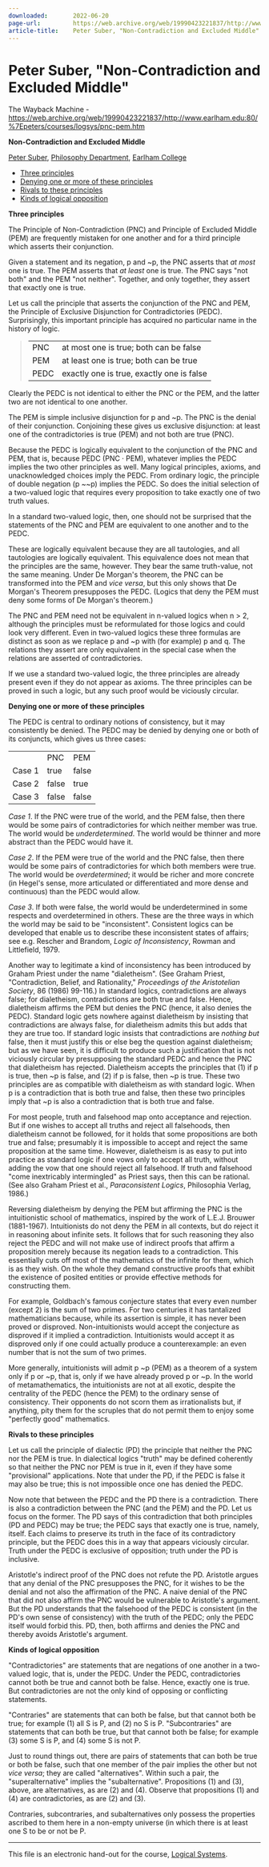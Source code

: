 ```yaml
---
downloaded:       2022-06-20
page-url:         https://web.archive.org/web/19990423221837/http://www.earlham.edu/~peters/courses/logsys/pnc-pem.htm
article-title:    Peter Suber, "Non-Contradiction and Excluded Middle"
---
```

# Peter Suber, "Non-Contradiction and Excluded Middle"
The Wayback Machine - https://web.archive.org/web/19990423221837/http://www.earlham.edu:80/%7Epeters/courses/logsys/pnc-pem.htm

**Non-Contradiction and Excluded Middle**

[Peter Suber][1], [Philosophy Department][2], [Earlham College][3]

-   [Three principles][4]
-   [Denying one or more of these principles][5]
-   [Rivals to these principles][6]
-   [Kinds of logical opposition][7]

**Three principles**

The Principle of Non-Contradiction (PNC) and Principle of Excluded Middle (PEM) are frequently mistaken for one another and for a third principle which asserts their conjunction.

Given a statement and its negation, p and ~p, the PNC asserts that *at most* one is true. The PEM asserts that *at least* one is true. The PNC says "not both" and the PEM "not neither". Together, and only together, they assert that exactly one is true.

Let us call the principle that asserts the conjunction of the PNC and PEM, the Principle of Exclusive Disjunction for Contradictories (PEDC). Surprisingly, this important principle has acquired no particular name in the history of logic.

> <table><tbody><tr><td>PNC</td><td>at most one is true; both can be false</td></tr><tr><td>PEM</td><td>at least one is true; both can be true</td></tr><tr><td>PEDC</td><td>exactly one is true, exactly one is false</td></tr></tbody></table>

Clearly the PEDC is not identical to either the PNC or the PEM, and the latter two are not identical to one another.

The PEM is simple inclusive disjunction for p and ~p. The PNC is the denial of their conjunction. Conjoining these gives us exclusive disjunction: at least one of the contradictories is true (PEM) and not both are true (PNC).

Because the PEDC is logically equivalent to the conjunction of the PNC and PEM, that is, because PEDC  (PNC · PEM), whatever implies the PEDC implies the two other principles as well. Many logical principles, axioms, and unacknowledged choices imply the PEDC. From ordinary logic, the principle of double negation (p  ~~p) implies the PEDC. So does the initial selection of a two-valued logic that requires every proposition to take exactly one of two truth values. 

In a standard two-valued logic, then, one should not be surprised that the statements of the PNC and PEM are equivalent to one another and to the PEDC.

These are logically equivalent because they are all tautologies, and all tautologies are logically equivalent. This equivalence does not mean that the principles are the same, however. They bear the same truth-value, not the same meaning. Under De Morgan's theorem, the PNC can be transformed into the PEM and *vice versa*, but this only shows that De Morgan's Theorem presupposes the PEDC. (Logics that deny the PEM must deny some forms of De Morgan's theorem.)

The PNC and PEM need not be equivalent in n-valued logics when n > 2, although the principles must be reformulated for those logics and could look very different. Even in two-valued logics these three formulas are distinct as soon as we replace p and ~p with (for example) p and q. The relations they assert are only equivalent in the special case when the relations are asserted of contradictories.

If we use a standard two-valued logic, the three principles are already present even if they do not appear as axioms. The three principles can be proved in such a logic, but any such proof would be viciously circular.

**Denying one or more of these principles**

The PEDC is central to ordinary notions of consistency, but it may consistently be denied. The PEDC may be denied by denying one or both of its conjuncts, which gives us three cases:

<table><tbody><tr><td><br></td><td>PNC</td><td>PEM</td></tr><tr><td>Case 1</td><td>true</td><td>false</td></tr><tr><td>Case 2</td><td>false</td><td>true</td></tr><tr><td>Case 3</td><td>false</td><td>false</td></tr></tbody></table>

*Case 1*. If the PNC were true of the world, and the PEM false, then there would be some pairs of contradictories for which neither member was true. The world would be *underdetermined*. The world would be thinner and more abstract than the PEDC would have it.

*Case 2*. If the PEM were true of the world and the PNC false, then there would be some pairs of contradictories for which both members were true. The world would be *overdetermined*; it would be richer and more concrete (in Hegel's sense, more articulated or differentiated and more dense and continuous) than the PEDC would allow.

*Case 3*. If both were false, the world would be underdetermined in some respects and overdetermined in others. These are the three ways in which the world may be said to be "inconsistent". Consistent logics can be developed that enable us to describe these inconsistent states of affairs; see e.g. Rescher and Brandom, *Logic of Inconsistency*, Rowman and Littlefield, 1979.

Another way to legitimate a kind of inconsistency has been introduced by Graham Priest under the name "dialetheism". (See Graham Priest, "Contradiction, Belief, and Rationality," *Proceedings of the Aristotelian Society*, 86 (1986) 99-116.) In standard logics, contradictions are always false; for dialetheism, contradictions are both true and false. Hence, dialetheism affirms the PEM but denies the PNC (hence, it also denies the PEDC). Standard logic gets nowhere against dialetheism by insisting that contradictions are always false, for dialetheism admits this but adds that they are true too. If standard logic insists that contradictions are *nothing but* false, then it must justify this or else beg the question against dialetheism; but as we have seen, it is difficult to produce such a justification that is not viciously circular by presupposing the standard PEDC and hence the PNC that dialetheism has rejected. Dialetheism accepts the principles that (1) if p is true, then ~p is false, and (2) if p is false, then ~p is true. These two principles are as compatible with dialetheism as with standard logic. When p is a contradiction that is both true and false, then these two principles imply that ~p is also a contradiction that is both true and false.

For most people, truth and falsehood map onto acceptance and rejection. But if one wishes to accept all truths and reject all falsehoods, then dialetheism cannot be followed, for it holds that some propositions are both true and false; presumably it is impossible to accept and reject the same proposition at the same time. However, dialetheism is as easy to put into practice as standard logic if one vows only to accept all truth, without adding the vow that one should reject all falsehood. If truth and falsehood "come inextricably intermingled" as Priest says, then this can be rational. (See also Graham Priest et al., *Paraconsistent Logics*, Philosophia Verlag, 1986.)

Reversing dialetheism by denying the PEM but affirming the PNC is the intuitionistic school of mathematics, inspired by the work of L.E.J. Brouwer (1881-1967). Intuitionists do not deny the PEM in all contexts, but do reject it in reasoning about infinite sets. It follows that for such reasoning they also reject the PEDC and will not make use of indirect proofs that affirm a proposition merely because its negation leads to a contradiction. This essentially cuts off most of the mathematics of the infinite for them, which is as they wish. On the whole they demand constructive proofs that exhibit the existence of posited entities or provide effective methods for constructing them.

For example, Goldbach's famous conjecture states that every even number (except 2) is the sum of two primes. For two centuries it has tantalized mathematicians because, while its assertion is simple, it has never been proved or disproved. Non-intuitionists would accept the conjecture as disproved if it implied a contradiction. Intuitionists would accept it as disproved only if one could actually produce a counterexample: an even number that is not the sum of two primes.

More generally, intuitionists will admit p  ~p (PEM) as a theorem of a system only if p or ~p, that is, only if we have already proved p or ~p. In the world of metamathematics, the intuitionists are not at all exotic, despite the centrality of the PEDC (hence the PEM) to the ordinary sense of consistency. Their opponents do not scorn them as irrationalists but, if anything, pity them for the scruples that do not permit them to enjoy some "perfectly good" mathematics. 

**Rivals to these principles**

Let us call the principle of dialectic (PD) the principle that neither the PNC nor the PEM is true. In dialectical logics "truth" may be defined coherently so that neither the PNC nor PEM is true in it, even if they have some "provisional" applications. Note that under the PD, if the PEDC is false it may also be true; this is not impossible once one has denied the PEDC.

Now note that between the PEDC and the PD there is a contradiction. There is also a contradiction between the PNC (and the PEM) and the PD. Let us focus on the former. The PD says of this contradiction that both principles (PD and PEDC) may be true; the PEDC says that exactly one is true, namely, itself. Each claims to preserve its truth in the face of its contradictory principle, but the PEDC does this in a way that appears viciously circular. Truth under the PEDC is exclusive of opposition; truth under the PD is inclusive.

Aristotle's indirect proof of the PNC does not refute the PD. Aristotle argues that any denial of the PNC presupposes the PNC, for it wishes to be the denial and not also the affirmation of the PNC. A naive denial of the PNC that did not also affirm the PNC would be vulnerable to Aristotle's argument. But the PD understands that the falsehood of the PEDC is consistent (in the PD's own sense of consistency) with the truth of the PEDC; only the PEDC itself would forbid this. PD, then, both affirms and denies the PNC and thereby avoids Aristotle's argument.

**Kinds of logical opposition**

"Contradictories" are statements that are negations of one another in a two-valued logic, that is, under the PEDC. Under the PEDC, contradictories cannot both be true and cannot both be false. Hence, exactly one is true. But contradictories are not the only kind of opposing or conflicting statements.

"Contraries" are statements that can both be false, but that cannot both be true; for example (1) all S is P, and (2) no S is P. "Subcontraries" are statements that can both be true, but that cannot both be false; for example (3) some S is P, and (4) some S is not P.

Just to round things out, there are pairs of statements that can both be true or both be false, such that one member of the pair implies the other but not *vice versa*; they are called "alternatives". Within such a pair, the "superalternative" implies the "subalternative". Propositions (1) and (3), above, are alternatives, as are (2) and (4). Observe that propositions (1) and (4) are contradictories, as are (2) and (3).

Contraries, subcontraries, and subalternatives only possess the properties ascribed to them here in a non-empty universe (in which there is at least one S to be or not be P.

---

This file is an electronic hand-out for the course, [Logical Systems][8].

[1]: https://web.archive.org/web/19990423221837/http://www.earlham.edu/~peters/hometoc.htm
[2]: https://web.archive.org/web/19990423221837/http://www.earlham.edu/~phil/index.htm
[3]: https://web.archive.org/web/19990423221837/http://www.earlham.edu/
[4]: https://web.archive.org/web/19990423221837/http://www.earlham.edu/~peters/courses/logsys/pnc-pem.htm#3principles
[5]: https://web.archive.org/web/19990423221837/http://www.earlham.edu/~peters/courses/logsys/pnc-pem.htm#denying
[6]: https://web.archive.org/web/19990423221837/http://www.earlham.edu/~peters/courses/logsys/pnc-pem.htm#rivals
[7]: https://web.archive.org/web/19990423221837/http://www.earlham.edu/~peters/courses/logsys/pnc-pem.htm#kinds
[8]: https://web.archive.org/web/19990423221837/http://www.earlham.edu/~peters/courses/logsys/lshome.htm
